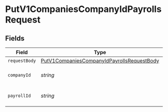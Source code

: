 # PutV1CompaniesCompanyIdPayrollsRequest


## Fields

| Field                                                                                                               | Type                                                                                                                | Required                                                                                                            | Description                                                                                                         |
| ------------------------------------------------------------------------------------------------------------------- | ------------------------------------------------------------------------------------------------------------------- | ------------------------------------------------------------------------------------------------------------------- | ------------------------------------------------------------------------------------------------------------------- |
| `requestBody`                                                                                                       | [PutV1CompaniesCompanyIdPayrollsRequestBody](../../models/operations/putv1companiescompanyidpayrollsrequestbody.md) | :heavy_minus_sign:                                                                                                  | N/A                                                                                                                 |
| `companyId`                                                                                                         | *string*                                                                                                            | :heavy_check_mark:                                                                                                  | The UUID of the company                                                                                             |
| `payrollId`                                                                                                         | *string*                                                                                                            | :heavy_check_mark:                                                                                                  | The UUID of the payroll                                                                                             |